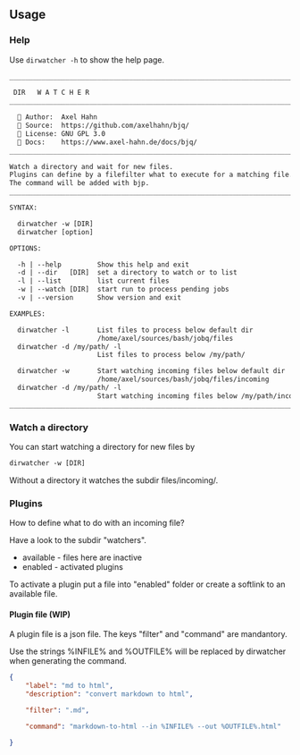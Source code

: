 ## Usage

### Help

Use `dirwatcher -h` to show the help page.

```txt
______________________________________________________________________________
     
 DIR   W A T C H E R
__________________________________________________________________________v0.1

  👤 Author:  Axel Hahn
  🧾 Source:  https://github.com/axelhahn/bjq/
  📜 License: GNU GPL 3.0
  📗 Docs:    https://www.axel-hahn.de/docs/bjq/
______________________________________________________________________________

Watch a directory and wait for new files.
Plugins can define by a filefilter what to execute for a matching file.
The command will be added with bjp.
______________________________________________________________________________

SYNTAX:

  dirwatcher -w [DIR]
  dirwatcher [option]

OPTIONS:

  -h | --help         Show this help and exit
  -d | --dir   [DIR]  set a directory to watch or to list
  -l | --list         list current files
  -w | --watch [DIR]  start run to process pending jobs
  -v | --version      Show version and exit

EXAMPLES:

  dirwatcher -l       List files to process below default dir
                      /home/axel/sources/bash/jobq/files
  dirwatcher -d /my/path/ -l
                      List files to process below /my/path/

  dirwatcher -w       Start watching incoming files below default dir
                      /home/axel/sources/bash/jobq/files/incoming
  dirwatcher -d /my/path/ -l
                      Start watching incoming files below /my/path/incoming
______________________________________________________________________________
```

### Watch a directory

You can start watching a directory for new files by
```txt
dirwatcher -w [DIR]
```

Without a directory it watches the subdir files/incoming/.

### Plugins

How to define what to do with an incoming file?

Have a look to the subdir "watchers".

* available - files here are inactive
* enabled - activated plugins

To activate a plugin put a file into "enabled" folder or create a softlink to an available file.

#### Plugin file (WIP)

A plugin file is a json file. The keys "filter" and "command" are mandantory.

Use the strings %INFILE% and %OUTFILE% will be replaced by dirwatcher when generating the command.

```json
{
    "label": "md to html",
    "description": "convert markdown to html",

    "filter": ".md",

    "command": "markdown-to-html --in %INFILE% --out %OUTFILE%.html"

}
```
